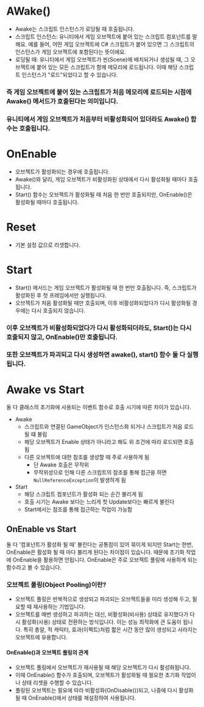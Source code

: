 # AWake()
  * Awake는 스크립트 인스턴스가 로딩될 때 호출됩니다.
  * 스크립트 인스턴스: 유니티에서 게임 오브젝트에 붙어 있는 스크립트 컴포넌트를 말해요. 예를 들어, 어떤 게임 오브젝트에 C# 스크립트가 붙어 있으면 그 스크립트의 인스턴스가 게임 오브젝트에 포함된다는 뜻이에요.
  * 로딩될 때: 유니티에서 게임 오브젝트가 씬(Scene)에 배치되거나 생성될 때, 그 오브젝트에 붙어 있는 모든 스크립트가 함께 메모리에 로드됩니다. 이때 해당 스크립트 인스턴스가 "로드"되었다고 할 수 있습니다.
### 즉 게임 오브젝트에 붙어 있는 스크립트가 처음 메모리에 로드되는 시점에 Awake() 메서드가 호출된다는 의미입니다. 
### 유니티에서 게임 오브젝트가 처음부터 비활성화되어 있더라도 Awake() 함수는 호출됩니다.

# OnEnable
 * 오브젝트가 활성화되는 경우에 호출됩니다.
 * Awake()와 달리, 게임 오브젝트가 비활성화된 상태에서 다시 활성화될 때마다 호출됩니다.
 * Start() 함수는 오브젝트가 활성화될 때 처음 한 번만 호출되지만, OnEnable()은 활성화될 때마다 호출됩니다.

# Reset
 * 기본 설정 값으로 리셋합니다.

# Start
 * Start() 메서드는 게임 오브젝트가 활성화될 때 한 번만 호출됩니다. 즉, 스크립트가 활성화된 후 첫 프레임에서만 실행됩니다.
 * 오브젝트가 처음 활성화될 때만 호출되며, 이후 비활성화되었다가 다시 활성화될 경우에는 다시 호출되지 않습니다.
### 이후 오브젝트가 비활성화되었다가 다시 활성화되더라도, Start()는 다시 호출되지 않고, OnEnable()만 호출됩니다.
### 또한 오브젝트가 파괴되고 다시 생성하면 awake(), start() 함수 둘 다 실행됩니다.

# Awake vs Start

둘 다 클래스의 초기화에 사용되는 이벤트 함수로 호출 시기에 따른 차이가 있습니다. 

- Awake
  - 스크립트와 연결된 GameObject가 인스턴스화 되거나 스크립트가 처음 로드될 떄 불림
  - 해당 오브젝트가 Enable 상태가 아니라고 해도 위 조건에 따라 로드되면 호출됨
  - 다른 오브젝트에 대한 참조를 생성할 때 주로 사용하게 됨
    - 단 Awake 호출은 무작위
    - 무작위성으로 인해 다른 스크립트의 참조를 통해 접근을 하면 `NullReferenceException`이 발생하게 됨
- Start
  - 해당 스크립트 컴포넌트가 활성화 되는 순간 불리게 됨
  - 호출 시기는 Awake 보다는 느리게 첫 Update보다는 빠르게 불린다
  - Start에서는 참조를 통해 접근하는 작업이 가능함

## OnEnable vs Start

둘 다 '컴포넌트가 활성화 될 때' 불린다는 공통점이 있어 묶이게 되지만 Start는 한번, OnEnable은 활성화 될 때 마다 불리게 된다는 차이점이 있습니다. 때문에 초기화 작업에 OnEnable을 활용하면 안됩니다. OnEnable은 주로 오브젝트 풀링에 사용하게 되는 함수라고 볼 수 있습니다.

### 오브젝트 풀링(Object Pooling)이란?
 * 오브젝트 풀링은 반복적으로 생성되고 파괴되는 오브젝트들을 미리 생성해 두고, 필요할 때 재사용하는 기법입니다.
 * 오브젝트를 매번 생성하고 파괴하는 대신, 비활성화(비사용) 상태로 유지했다가 다시 활성화(사용) 상태로 전환하는 방식입니다. 이는 성능 최적화에 큰 도움이 됩니다. 특히 총알, 적 캐릭터, 효과(이펙트)처럼 짧은 시간 동안 많이 생성되고 사라지는 오브젝트에 유용합니다.

#### OnEnable()과 오브젝트 풀링의 관계
 * 오브젝트 풀링에서 오브젝트가 재사용될 때 해당 오브젝트가 다시 활성화됩니다.
 * 이때 OnEnable() 함수가 호출되며, 오브젝트가 활성화될 때 필요한 초기화 작업이나 상태 리셋을 수행할 수 있습니다.
 * 풀링된 오브젝트는 필요에 따라 비활성화(OnDisable())되고, 나중에 다시 활성화될 때 OnEnable()에서 상태를 재설정하여 사용됩니다.
